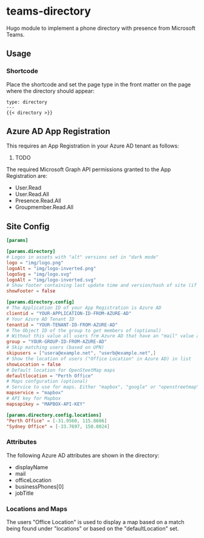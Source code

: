 # teams-directory

Hugo module to implement a phone directory with presence from Microsoft Teams.

## Usage

### Shortcode

Place the shortcode and set the page type in the front matter on the page where the directory should appear:

```
type: directory
---
{{< directory >}}
```

## Azure AD App Registration

This requires an App Registration in your Azure AD tenant as follows:

1. TODO

The required Microsoft Graph API permissions granted to the App Registration are:

* User.Read
* User.Read.All
* Presence.Read.All
* Groupmember.Read.All

## Site Config

```toml
[params]

[params.directory]
# Logos in assets with "alt" versions set in "dark mode"
logo = "img/logo.png"
logoAlt = "img/logo-inverted.png"
logoSvg = "img/logo.svg"
logoAlt = "img/logo-inverted.svg"
# Show footer containing last update time and version/hash of site (if GitInfo is enabled)
showFooter = false

[params.directory.config]
# The Application ID of your App Registration is Azure AD
clientid = "YOUR-APPLICATION-ID-FROM-AZURE-AD"
# Your Azure AD Tenant ID
tenantid = "YOUR-TENANT-ID-FROM-AZURE-AD"
# The Object ID of the group to get members of (optional)
# Without this value all users frm Azure AD that have an "mail" value are retrieved
group = "YOUR-GROUP-ID-FROM-AZURE-AD"
# Skip matching users (based on UPN)
skipusers = ["usera@example.net", "userb@example.net",]
# Show the location of users ("Office Location" in Azure AD) in list
showLocation = false
# Default location for OpenSteetMap maps
defaultlocation = "Perth Office"
# Maps confguration (optional)
# Service to use for maps. Either "mapbox", "google" or "openstreetmap" (default)
mapservice = "mapbox"
# API key for Mapbox
mapsapikey = "MAPBOX-API-KEY"

[params.directory.config.locations]
"Perth Office" = [-31.9560, 115.8606]
"Sydney Office" = [-33.7697, 150.8024]
```

### Attributes

The following Azure AD attributes are shown in the directory:

* displayName
* mail
* officeLocation
* businessPhones[0]
* jobTitle

### Locations and Maps

The users "Office Location" is used to display a map based on a match being
found under "locations" or based on the "defaultLocation" set.
